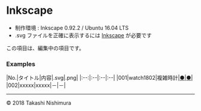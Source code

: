 # Inkscape

* 制作環境 : Inkscape 0.92.2 / Ubuntu 16.04 LTS
* .svg ファイルを正確に表示するには [Inkscape](https://inkscape.org/ja/) が必要です

この項目は、編集中の項目です。

### <b>Examples</b>

|No.|タイトル|内容|.svg|.png|
|:--:|:--|:--|:--|
|001|watch1802|複雑時計|[●](https://takashinishimura.github.io/Inkscape/watch1802.svg)|[●](https://takashinishimura.github.io/Inkscape/watch1802.png)|
|002|xxxxx|xxxxx|－|－|
***

© 2018 Takashi Nishimura